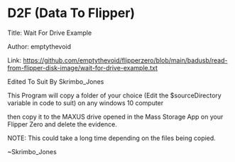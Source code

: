 # D2F (Data To Flipper)
Title: Wait For Drive Example

Author: emptythevoid

Link: https://github.com/emptythevoid/flipperzero/blob/main/badusb/read-from-flipper-disk-image/wait-for-drive-example.txt

Edited To Suit By Skrimbo_Jones

 This Program will copy a folder of your choice (Edit the $sourceDirectory variable in code to suit) on any windows 10 computer
 
 then copy it to the MAXUS drive opened in the Mass Storage App on your Flipper Zero and delete the evidence.
 
 NOTE: This could take a long time depending on the files being copied.
 
~Skrimbo_Jones
